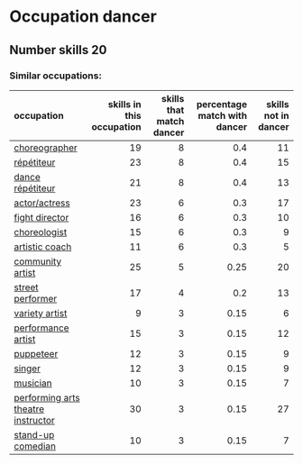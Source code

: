 # Occupation dancer
## Number skills 20
### Similar occupations:
| occupation                                                                  |   skills in this occupation |   skills that match dancer |   percentage match with dancer |   skills not in dancer |
|:----------------------------------------------------------------------------|----------------------------:|---------------------------:|-------------------------------:|-----------------------:|
| [choreographer](choreographer.md)                                           |                          19 |                          8 |                           0.4  |                     11 |
| [répétiteur](répétiteur.md)                                                 |                          23 |                          8 |                           0.4  |                     15 |
| [dance répétiteur](dance_répétiteur.md)                                     |                          21 |                          8 |                           0.4  |                     13 |
| [actor/actress](actor-actress.md)                                           |                          23 |                          6 |                           0.3  |                     17 |
| [fight director](fight_director.md)                                         |                          16 |                          6 |                           0.3  |                     10 |
| [choreologist](choreologist.md)                                             |                          15 |                          6 |                           0.3  |                      9 |
| [artistic coach](artistic_coach.md)                                         |                          11 |                          6 |                           0.3  |                      5 |
| [community artist](community_artist.md)                                     |                          25 |                          5 |                           0.25 |                     20 |
| [street performer](street_performer.md)                                     |                          17 |                          4 |                           0.2  |                     13 |
| [variety artist](variety_artist.md)                                         |                           9 |                          3 |                           0.15 |                      6 |
| [performance artist](performance_artist.md)                                 |                          15 |                          3 |                           0.15 |                     12 |
| [puppeteer](puppeteer.md)                                                   |                          12 |                          3 |                           0.15 |                      9 |
| [singer](singer.md)                                                         |                          12 |                          3 |                           0.15 |                      9 |
| [musician](musician.md)                                                     |                          10 |                          3 |                           0.15 |                      7 |
| [performing arts theatre instructor](performing_arts_theatre_instructor.md) |                          30 |                          3 |                           0.15 |                     27 |
| [stand-up comedian](stand-up_comedian.md)                                   |                          10 |                          3 |                           0.15 |                      7 |
